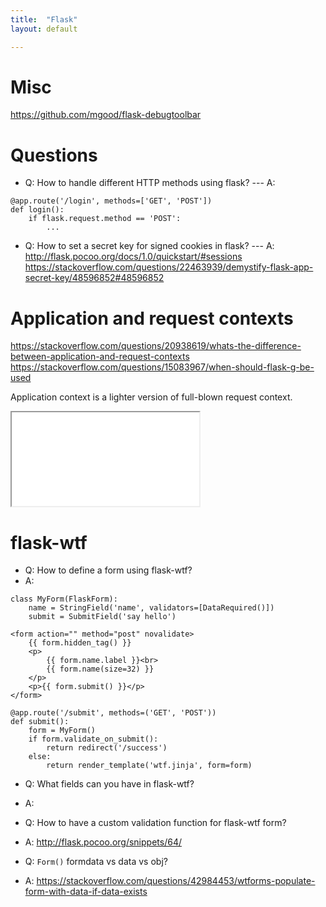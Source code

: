 ```yaml
---
title:  "Flask"
layout: default

---
```


# Misc

<https://github.com/mgood/flask-debugtoolbar>

# Questions

- Q: How to handle different HTTP methods using flask? --- A: 

```
@app.route('/login', methods=['GET', 'POST'])
def login():
    if flask.request.method == 'POST':
        ...
```

- Q: How to set a secret key for signed cookies in flask? --- A:
<http://flask.pocoo.org/docs/1.0/quickstart/#sessions>
<https://stackoverflow.com/questions/22463939/demystify-flask-app-secret-key/48596852#48596852>


# Application and request contexts

<https://stackoverflow.com/questions/20938619/whats-the-difference-between-application-and-request-contexts>
<https://stackoverflow.com/questions/15083967/when-should-flask-g-be-used>

Application context is a lighter version of full-blown request context.


<iframe class="autoresize nodisplay superlearn-iframe" src="{{ site.superlearn_url }}/ht/asdf2?deckname=python -- flask">
    <p>Your browser does not support iframes.</p>
</iframe>

# flask-wtf

- Q: How to define a form using flask-wtf?
- A:

```
class MyForm(FlaskForm):
    name = StringField('name', validators=[DataRequired()])
    submit = SubmitField('say hello')
```

```
<form action="" method="post" novalidate>
    {{ form.hidden_tag() }}
    <p>
        {{ form.name.label }}<br>
        {{ form.name(size=32) }}
    </p>
    <p>{{ form.submit() }}</p>
</form>
```

```
@app.route('/submit', methods=('GET', 'POST'))
def submit():
    form = MyForm()
    if form.validate_on_submit():
        return redirect('/success')
    else:
        return render_template('wtf.jinja', form=form)
```


- Q: What fields can you have in flask-wtf?
- A:

- Q: How to have a custom validation function for flask-wtf form?
- A: <http://flask.pocoo.org/snippets/64/>

- Q: `Form()` formdata vs data vs obj?
- A: <https://stackoverflow.com/questions/42984453/wtforms-populate-form-with-data-if-data-exists>

